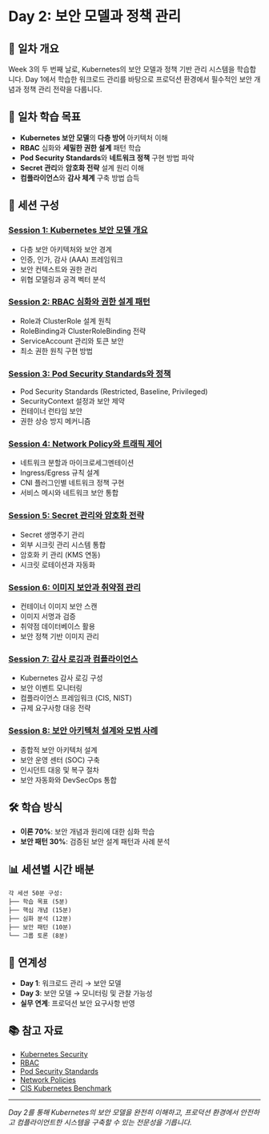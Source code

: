 # Day 2: 보안 모델과 정책 관리

## 📍 일차 개요
Week 3의 두 번째 날로, Kubernetes의 보안 모델과 정책 기반 관리 시스템을 학습합니다. Day 1에서 학습한 워크로드 관리를 바탕으로 프로덕션 환경에서 필수적인 보안 개념과 정책 관리 전략을 다룹니다.

## 🎯 일차 학습 목표
- **Kubernetes 보안 모델**의 **다층 방어** 아키텍처 이해
- **RBAC** 심화와 **세밀한 권한 설계** 패턴 학습
- **Pod Security Standards**와 **네트워크 정책** 구현 방법 파악
- **Secret 관리**와 **암호화 전략** 설계 원리 이해
- **컴플라이언스**와 **감사 체계** 구축 방법 습득

## 📅 세션 구성

### [Session 1: Kubernetes 보안 모델 개요](./session_01.md)
- 다층 보안 아키텍처와 보안 경계
- 인증, 인가, 감사 (AAA) 프레임워크
- 보안 컨텍스트와 권한 관리
- 위협 모델링과 공격 벡터 분석

### [Session 2: RBAC 심화와 권한 설계 패턴](./session_02.md)
- Role과 ClusterRole 설계 원칙
- RoleBinding과 ClusterRoleBinding 전략
- ServiceAccount 관리와 토큰 보안
- 최소 권한 원칙 구현 방법

### [Session 3: Pod Security Standards와 정책](./session_03.md)
- Pod Security Standards (Restricted, Baseline, Privileged)
- SecurityContext 설정과 보안 제약
- 컨테이너 런타임 보안
- 권한 상승 방지 메커니즘

### [Session 4: Network Policy와 트래픽 제어](./session_04.md)
- 네트워크 분할과 마이크로세그멘테이션
- Ingress/Egress 규칙 설계
- CNI 플러그인별 네트워크 정책 구현
- 서비스 메시와 네트워크 보안 통합

### [Session 5: Secret 관리와 암호화 전략](./session_05.md)
- Secret 생명주기 관리
- 외부 시크릿 관리 시스템 통합
- 암호화 키 관리 (KMS 연동)
- 시크릿 로테이션과 자동화

### [Session 6: 이미지 보안과 취약점 관리](./session_06.md)
- 컨테이너 이미지 보안 스캔
- 이미지 서명과 검증
- 취약점 데이터베이스 활용
- 보안 정책 기반 이미지 관리

### [Session 7: 감사 로깅과 컴플라이언스](./session_07.md)
- Kubernetes 감사 로깅 구성
- 보안 이벤트 모니터링
- 컴플라이언스 프레임워크 (CIS, NIST)
- 규제 요구사항 대응 전략

### [Session 8: 보안 아키텍처 설계와 모범 사례](./session_08.md)
- 종합적 보안 아키텍처 설계
- 보안 운영 센터 (SOC) 구축
- 인시던트 대응 및 복구 절차
- 보안 자동화와 DevSecOps 통합

## 🛠 학습 방식
- **이론 70%**: 보안 개념과 원리에 대한 심화 학습
- **보안 패턴 30%**: 검증된 보안 설계 패턴과 사례 분석

## 📊 세션별 시간 배분
```
각 세션 50분 구성:
├── 학습 목표 (5분)
├── 핵심 개념 (15분)
├── 심화 분석 (12분)
├── 보안 패턴 (10분)
└── 그룹 토론 (8분)
```

## 🔗 연계성
- **Day 1**: 워크로드 관리 → 보안 모델
- **Day 3**: 보안 모델 → 모니터링 및 관찰 가능성
- **실무 연계**: 프로덕션 보안 요구사항 반영

## 📚 참고 자료
- [Kubernetes Security](https://kubernetes.io/docs/concepts/security/)
- [RBAC](https://kubernetes.io/docs/reference/access-authn-authz/rbac/)
- [Pod Security Standards](https://kubernetes.io/docs/concepts/security/pod-security-standards/)
- [Network Policies](https://kubernetes.io/docs/concepts/services-networking/network-policies/)
- [CIS Kubernetes Benchmark](https://www.cisecurity.org/benchmark/kubernetes)

---
*Day 2를 통해 Kubernetes의 보안 모델을 완전히 이해하고, 프로덕션 환경에서 안전하고 컴플라이언트한 시스템을 구축할 수 있는 전문성을 기릅니다.*